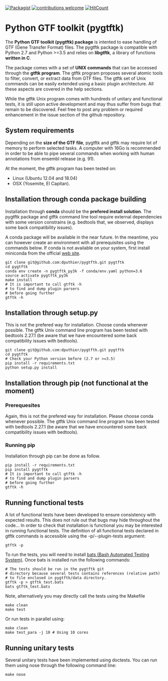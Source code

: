 [![Packagist](https://img.shields.io/packagist/l/doctrine/orm.svg)](https://github.com/dputhier/pygtftk) [![contributions welcome](https://img.shields.io/badge/contributions-welcome-brightgreen.svg?style=flat)](https://github.com/dputhier/pygtftk/issues) [![HitCount](http://hits.dwyl.com/dputhier/pygtftk.svg)](http://hits.dwyl.com/dputhier/pygtftk)


# Python GTF toolkit (pygtftk)


The **Python GTF toolkit (pygtftk) package** is intented to ease handling of GTF (Gene Transfer Format) files. The pygtftk package is compatible with Python 2.7 and Python >=3.5 and relies on **libgtftk**, a library of functions **written in C**. 

The package comes with a set of **UNIX commands** that can be accessed through the **gtftk  program**. The gtftk program proposes several atomic tools to filter, convert, or extract data from GTF files. The gtftk set of Unix commands can be easily extended using a basic plugin architecture. All these aspects are covered in the help sections.

While the gtftk Unix program comes with hundreds of unitary and functional tests, it is still upon  active development and may thus suffer from bugs that remain to be discovered. Feel free to post any problem or required enhancement in the issue section of the github repository. 

## System requirements

Depending on the **size of the GTF file**, pygtftk and gtftk may require lot of memory to perform selected tasks. A computer with 16Go is recommended in order to be able to pipe several commands when working with human annotations from ensembl release (e.g. 91).

At the moment, the gtftk program has been tested on:

- Linux (Ubuntu 12.04 and 18.04)
- OSX (Yosemite, El Capitan).


## Installation through conda package building

Installation through **conda** should be the **prefered install solution**. The pygtftk package and gtftk command line tool require external dependencies with some version constrains (e.g. bedtools that, we observed, displays some back compatibility issues).

A conda package will be available in the near future. In the meantime, you can however create an environment with all prerequisites using the commands below.
If conda is not available on your system, first install miniconda from the official [web site](http://conda.pydata.org/miniconda.html).

    git clone git@github.com:dputhier/pygtftk.git pygtftk
    cd pygtftk
    conda env create -n pygtftk_py3k -f conda/env.yaml python=3.6
    source activate pygtftk_py3k
    make install
    # It is important to call gtftk -h
    # to find and dump plugin parsers
    # before going further
    gtftk -h 

## Installation through setup.py

This is not the prefered way for installation. Choose conda whenever possible. The gtftk Unix command line program has been tested with bedtools 2.27.1 (be aware that we have encountered some back compatibility issues with bedtools).

    git clone git@github.com:dputhier/pygtftk.git pygtftk
    cd pygtftk
    # Check your Python version before (2.7 or >=3.5)
    pip install -r requirements.txt
    python setup.py install

## Installation through pip (not functional at the moment)

### Prerequesites
 
Again, this is not the prefered way for installation. Please choose conda whenever possible. The gtftk Unix command line program has been tested with bedtools 2.27.1 (be aware that we have encountered some back compatibility issues with bedtools).

### Running pip 

Installation through pip can be done as follow.

    pip install -r requirements.txt
    pip install pygtftk
    # It is important to call gtftk -h
    # to find and dump plugin parsers
    # before going further
    gtftk -h     

## Running functional tests

A lot of functional tests have been developed to ensure consistency with expected results. This does not rule out that bugs may hide throughout the code... In order to check that installation is functional you may be interested in running functional tests. The definition of all functional tests declared in  gtftk commands is accessible using the -p/--plugin-tests argument:

    gtftk -p

To run the tests, you will need to install [bats (Bash Automated Testing System)](https://github.com/sstephenson/bats). Once bats is installed run the following commands:

    # The tests should be run in the pygtftk git
    # directory because several tests contains references (relative path)
    # to file enclosed in pygtftk/data directory.
    gtftk -p > gtftk_test.bats
    bats gtftk_test.bats

Note, alternatively you may directly call the tests using the Makefile
    
    make clean
    make test

Or run tests in parallel using:

    make clean
    make test_para -j 10 # Using 10 cores
        
## Running unitary tests

Several unitary tests have been implemented using doctests. You can run them using nose through the following command line:

    make nose
